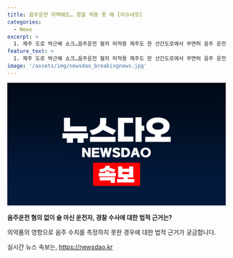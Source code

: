 ```yaml
---
title: 음주운전 자백해도… 경찰 적용 못 해 [이슈네컷]
categories:
  - News
excerpt: >
  1. 제주 도로 박근혜 쇼크…음주운전 혐의 미적용 제주도 한 산간도로에서 무면허 음주 운전으로 사고를 일으킨 운전자 A씨가 사고 후 음주 측정을 거부하고 도주해, 음주운전 혐의가 적용되지 않을 전망입니다. 경찰은 채혈 결과 음주 수치가 검출되지 않았으며, 현행법상 피의자가 음주를 시인해도 적용이 어렵다고 밝혔습니다. 사고로 인근 교통 정체를 일으키고 다른 차량을 들이받은 A씨는 음주운전 혐의가 빠지고 다른 혐의로 구속됐습니다. (150자)
feature_text: >
  1. 제주 도로 박근혜 쇼크…음주운전 혐의 미적용 제주도 한 산간도로에서 무면허 음주 운전으로 사고를 일으킨 운전자 A씨가 사고 후 음주 측정을 거부하고 도주해, 음주운전 혐의가 적용되지 않을 전망입니다. 경찰은 채혈 결과 음주 수치가 검출되지 않았으며, 현행법상 피의자가 음주를 시인해도 적용이 어렵다고 밝혔습니다. 사고로 인근 교통 정체를 일으키고 다른 차량을 들이받은 A씨는 음주운전 혐의가 빠지고 다른 혐의로 구속됐습니다. (150자)
image: '/assets/img/newsdao_breakingnews.jpg'
---
```


<p><img src="/assets/img/newsdao_breakingnews.jpg" alt="bookingtag 속보" /></p>

<p><strong>음주운전 혐의 없이 술 마신 운전자, 경찰 수사에 대한 법적 근거는?</strong></p>

<p>의약품의 영향으로 음주 수치를 측정하지 못한 경우에 대한 법적 근거가 궁금합니다.</p>

<p data-ke-size="size16"></p>
실시간 뉴스 속보는, <a href="https://newsdao.kr" rel="dofollow">https://newsdao.kr</a>


